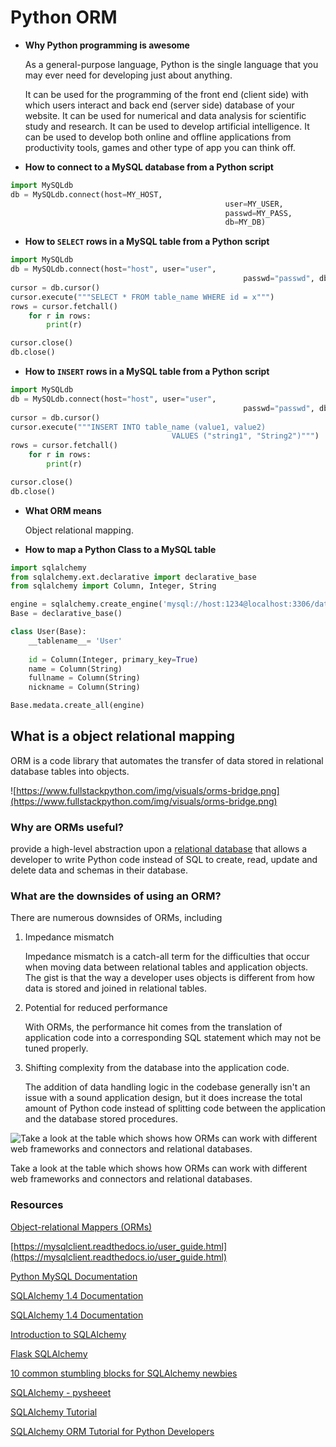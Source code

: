 # Python ORM

- **Why Python programming is awesome**

    As a general-purpose language, Python is the single language that you may ever need for developing just about anything.

    It can be used for the programming of the front end (client side) with which users interact and back end (server side) database of your website. It can be used for numerical and data analysis for scientific study and research. It can be used to develop artificial intelligence. It can be used to develop both online and offline applications from productivity tools, games and other type of app you can think off.
- **How to connect to a MySQL database from a Python script**

```python
import MySQLdb
db = MySQLdb.connect(host=MY_HOST, 
                                                user=MY_USER, 
                                                passwd=MY_PASS, 
                                                db=MY_DB)
```

- **How to `SELECT` rows in a MySQL table from a Python script**

```python
import MySQLdb
db = MySQLdb.connect(host="host", user="user", 
                                                    passwd="passwd", db="database")
cursor = db.cursor()
cursor.execute("""SELECT * FROM table_name WHERE id = x""")
rows = cursor.fetchall()
    for r in rows:
        print(r)

cursor.close()
db.close()

```

- **How to `INSERT` rows in a MySQL table from a Python script**

```python
import MySQLdb
db = MySQLdb.connect(host="host", user="user", 
                                                    passwd="passwd", db="database")
cursor = db.cursor()
cursor.execute("""INSERT INTO table_name (value1, value2) 
                                    VALUES ("string1", "String2")""")
rows = cursor.fetchall()
    for r in rows:
        print(r)

cursor.close()
db.close()
```

- **What ORM means**

    Object relational mapping.

- **How to map a Python Class to a MySQL table**

```python
import sqlalchemy
from sqlalchemy.ext.declarative import declarative_base
from sqlalchemy import Column, Integer, String

engine = sqlalchemy.create_engine('mysql://host:1234@localhost:3306/database_name')
Base = declarative_base()

class User(Base):
    __tablename__= 'User'
    
    id = Column(Integer, primary_key=True)
    name = Column(String)
    fullname = Column(String)
    nickname = Column(String)

Base.medata.create_all(engine)

```

## What is a object relational mapping

ORM is a code library that automates the transfer of data stored in relational database tables into objects.

![https://www.fullstackpython.com/img/visuals/orms-bridge.png](https://www.fullstackpython.com/img/visuals/orms-bridge.png)

### Why are ORMs useful?

provide a high-level abstraction upon a [relational database](https://www.fullstackpython.com/databases.html) that allows a developer to write Python code instead of SQL to create, read, update and delete data and schemas in their database.

### What are the downsides of using an ORM?

There are numerous downsides of ORMs, including

1. Impedance mismatch

    Impedance mismatch is a catch-all term for the difficulties that occur when moving data between relational tables and application objects. The gist is that the way a developer uses objects is different from how data is stored and joined in relational tables.

    [](http://www.agiledata.org/essays/impedanceMismatch.html)

2. Potential for reduced performance

    With ORMs, the performance hit comes from the translation of application code into a corresponding SQL statement which may not be tuned properly.

3. Shifting complexity from the database into the application code.

    The addition of data handling logic in the codebase generally isn't an issue with a sound application design, but it does increase the total amount of Python code instead of splitting code between the application and the database stored procedures.

![Take a look at the table which shows how ORMs can work with different web frameworks and connectors and relational databases.](https://www.fullstackpython.com/img/visuals/orm-examples.png)

Take a look at the table which shows how ORMs can work with different web frameworks and connectors and relational databases.

### Resources

[Object-relational Mappers (ORMs)](https://www.fullstackpython.com/object-relational-mappers-orms.html)

[https://mysqlclient.readthedocs.io/user_guide.html](https://mysqlclient.readthedocs.io/user_guide.html)

[Python MySQL Documentation](https://www.mikusa.com/python-mysql-docs/index.html)

[SQLAlchemy 1.4 Documentation](https://docs.sqlalchemy.org/en/13/orm/tutorial.html)

[SQLAlchemy 1.4 Documentation](https://docs.sqlalchemy.org/en/13/)

[Introduction to SQLAlchemy](https://www.youtube.com/watch?v=woKYyhLCcnU)

[Flask SQLAlchemy](https://www.youtube.com/playlist?list=PLXmMXHVSvS-BlLA5beNJojJLlpE0PJgCW)

[10 common stumbling blocks for SQLAlchemy newbies](http://alextechrants.blogspot.com/2013/11/10-common-stumbling-blocks-for.html)

[SQLAlchemy - pysheeet](https://www.pythonsheets.com/notes/python-sqlalchemy.html)

[SQLAlchemy Tutorial](https://overiq.com/sqlalchemy-101/)

[SQLAlchemy ORM Tutorial for Python Developers](https://auth0.com/blog/sqlalchemy-orm-tutorial-for-python-developers/)
